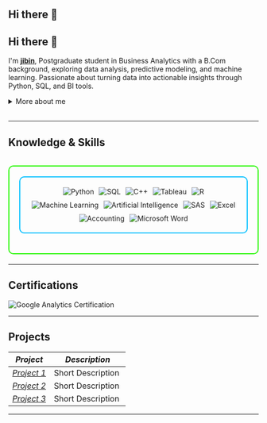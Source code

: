 ## Hi there 👋


## Hi there 👋

I'm **[jibin](https://www.linkedin.com/in/jibin-george-589b6131a)**, Postgraduate student in Business Analytics with a B.Com background, exploring data analysis, predictive modeling, and machine learning. Passionate about turning data into actionable insights through Python, SQL, and BI tools.

<details>
  <summary>More about me</summary>

- *Name*: Jibin
- *From*: Canada
Business Analyst in Training | Data Enthusiast | Commerce Graduate

I have experience in data analysis, predictive modeling, and business reporting.

Continuously improving my skills in data visualization, machine learning, and data-driven decision making.

I’m currently learning and exploring advanced analytics techniques, BI tools, and real-world business applications.
</details>
<br>

---

<h2 id="knowledge_skills" align=''> Knowledge & Skills </h2>

<br>

<div style="border: 2px solid #22F700; border-radius: 10px; padding: 20px; margin-bottom: 20px;">
  <div align="left" style="display: flex; flex-wrap: wrap; justify-content: center; gap: 10px;">
      <div style="border: 2px solid #00BFFF; border-radius: 10px; padding: 20px; margin-bottom: 20px;">
  <div align="left" style="display: flex; flex-wrap: wrap; justify-content: center; gap: 10px;">
      <img src="https://img.shields.io/badge/Python-3776AB?style=for-the-badge&logo=python&color=000000" alt="Python" />
      <img src="https://img.shields.io/badge/SQL-336791?style=for-the-badge&logo=postgresql&color=000000" alt="SQL" />
      <img src="https://img.shields.io/badge/C++-00599C?style=for-the-badge&logo=c%2B%2B&color=000000" alt="C++" />
      <img src="https://img.shields.io/badge/Tableau-E97627?style=for-the-badge&logo=tableau&color=000000" alt="Tableau" />
      <img src="https://img.shields.io/badge/R-276DC3?style=for-the-badge&logo=r&color=000000" alt="R" />
      <img src="https://img.shields.io/badge/Machine_Learning-FF6F00?style=for-the-badge&logo=scikit-learn&color=000000" alt="Machine Learning" />
      <img src="https://img.shields.io/badge/AI-FF1493?style=for-the-badge&logo=openai&color=000000" alt="Artificial Intelligence" />
      <img src="https://img.shields.io/badge/SAS-2E9EEE?style=for-the-badge&logo=sas&color=000000" alt="SAS" />
      <img src="https://img.shields.io/badge/Excel-217346?style=for-the-badge&logo=microsoft-excel&color=000000" alt="Excel" />
      <img src="https://img.shields.io/badge/Accounting-6A0DAD?style=for-the-badge&logo=quickbooks&color=000000" alt="Accounting" />
      <img src="https://img.shields.io/badge/MS_Word-2B579A?style=for-the-badge&logo=microsoft-word&color=000000" alt="Microsoft Word" />
  </div>
</div>

      

  </div>
</div>

---
<h2 id="Certifications" align=''> Certifications </h2>

<div>
<img src="https://img.shields.io/badge/Google_Analytics-Certified-orange?style=for-the-badge&logo=google-analytics&color=000000" alt="Google Analytics Certification" />

</div>

---

<h2 id="Projects" align=''> Projects </h2>


| *Project*      | *Description*                                                                                  |
|-------------------|--------------------------------------------------------------------------------------------------|
| *[Project 1](https://github.com/)*    | Short Description |
| *[Project 2](https://github.com/)*    | Short Description |
| *[Project 3](https://github.com/)*    | Short Description | 

---
